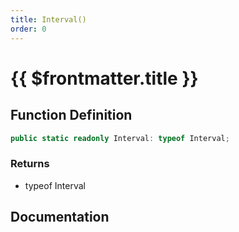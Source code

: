 ```yaml
---
title: Interval()
order: 0
---
```


# {{ $frontmatter.title }}

## Function Definition

```ts
public static readonly Interval: typeof Interval;
```

### Returns

* typeof Interval

## Documentation

<!--@include: ./parts/interval.md-->
